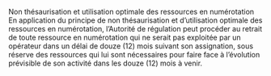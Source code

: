 Non thésaurisation et utilisation optimale des ressources en numérotation
En application du principe de non thésaurisation et d’utilisation optimale des ressources en numérotation, l’Autorité de régulation peut procéder au retrait de toute ressource en numérotation qui ne serait pas exploitée par un opérateur dans un délai de douze (12) mois suivant son assignation, sous réserve des ressources qui lui sont nécessaires pour faire face à l’évolution prévisible de son activité dans les douze (12) mois à venir.